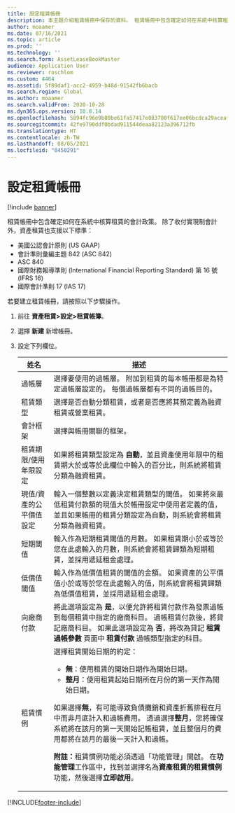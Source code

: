 ```yaml
---
title: 設定租賃帳冊
description: 本主題介紹租賃帳冊中保存的資料。 租賃帳冊中包含確定如何在系統中核算租賃的會計政策。
author: moaamer
ms.date: 07/16/2021
ms.topic: article
ms.prod: ''
ms.technology: ''
ms.search.form: AssetLeaseBookMaster
audience: Application User
ms.reviewer: roschlom
ms.custom: 4464
ms.assetid: 5f89daf1-acc2-4959-b48d-91542fb6bacb
ms.search.region: Global
ms.author: moaamer
ms.search.validFrom: 2020-10-28
ms.dyn365.ops.version: 10.0.14
ms.openlocfilehash: 5894fc96e9b80be61fa57417e083780f617ee06bcdca29aceaf164308d17dcda
ms.sourcegitcommit: 42fe9790ddf0bdad911544deaa82123a396712fb
ms.translationtype: HT
ms.contentlocale: zh-TW
ms.lasthandoff: 08/05/2021
ms.locfileid: "8450291"
---
```

# <a name="set-up-lease-books"></a>設定租賃帳冊

[!include [banner](../includes/banner.md)]

租賃帳冊中包含確定如何在系統中核算租賃的會計政策。 除了收付實現制會計外，資產租賃也支援以下標準：

- 美國公認會計原則 (US GAAP)
- 會計準則彙編主題 842 (ASC 842)
- ASC 840
- 國際財務報導準則 (International Financial Reporting Standard) 第 16 號 (IFRS 16)
- 國際會計準則 17 (IAS 17)

若要建立租賃帳冊，請按照以下步驟操作。

1. 前往 **資產租賃\>設定\>租賃帳簿**。
2. 選擇 **新建** 新增帳冊。
3. 設定下列欄位。

    | 姓名                                     | 描述 |
    |------------------------------------------|-------------|
    | 過帳層                            | 選擇要使用的過帳層。 附加到租賃的每本帳冊都是為特定過帳層設定的。 每個過帳層都有不同的過帳目的。 |
    | 租賃類型                               | 選擇是否自動分類租賃，或者是否應將其預定義為融資租賃或營業租賃。 |
    | 會計框架                     | 選擇與帳冊關聯的框架。 |
    | 租賃期限/使用年限設定          | 如果將租賃類型設定為 **自動**，並且資產使用年限中的租賃期大於或等於此欄位中輸入的百分比，則系統將租賃分類為融資租賃。  |
    | 現值/資產的公平價值設定   | 輸入一個整數以定義決定租賃類型的閾值。 如果將來最低租賃付款額的現值大於帳冊設定中使用者定義的值，並且如果帳冊的租賃分類設定為自動，則系統會將租賃分類為融資租賃。 |
    | 短期閾值                     | 輸入作為短期租賃閾值的月數。 如果租賃期小於或等於您在此處輸入的月數，則系統會將租賃歸類為短期租賃，並採用遞延租金處理。 |
    | 低價值閾值                      | 輸入作為低價值租賃的閾值的金額。 如果資產的公平價值小於或等於您在此處輸入的值，則系統會將租賃歸類為低價值租賃，並採用遞延租金處理。 |
    | 向廠商付款                            | 將此選項設定為 **是**，以便允許將租賃付款作為發票過帳到每個租賃中指定的廠商科目。 過帳租賃付款後，將貸記廠商科目。 如果此選項設定為 **否**，將改為貸記 **租賃過帳參數** 頁面中 **租賃付款** 過帳類型指定的科目。 |
    | 租賃慣例                       | 選擇租賃開始日期的約定：<ul><li><b>無</b>：使用租賃的開始日期作為開始日期。</li><li><b>整月</b>：使用租賃起始日期所在月份的第一天作為開始日期。</li></ul><p>如果選擇<b>無</b>，有可能導致負債攤銷和資產折舊排程在月中而非月底計入和過帳費用。 透過選擇<b>整月</b>，您將確保系統將在該月的第一天開始記帳租賃，並且整個月的費用都將在該月的最後一天計入和過帳。</p><p><strong>附註：</strong>租賃慣例功能必須透過「功能管理」開啟。 在<b>功能管理</b>工作區中，找到並選擇名為<b>資產租賃的租賃慣例</b>功能，然後選擇<b>立即啟用</b>。</p> |


[!INCLUDE[footer-include](../../includes/footer-banner.md)]

